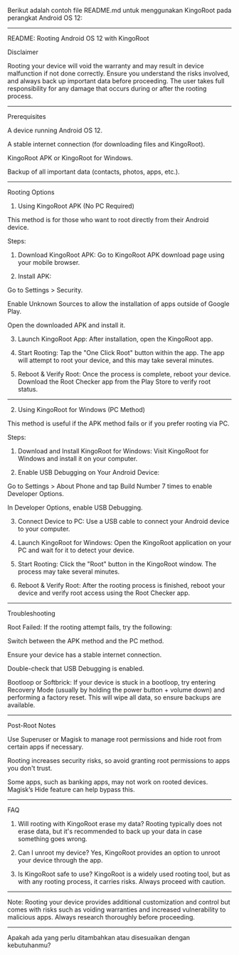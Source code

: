 Berikut adalah contoh file README.md untuk menggunakan KingoRoot pada perangkat Android OS 12:


---

README: Rooting Android OS 12 with KingoRoot

Disclaimer

Rooting your device will void the warranty and may result in device malfunction if not done correctly. Ensure you understand the risks involved, and always back up important data before proceeding. The user takes full responsibility for any damage that occurs during or after the rooting process.


---

Prerequisites

A device running Android OS 12.

A stable internet connection (for downloading files and KingoRoot).

KingoRoot APK or KingoRoot for Windows.

Backup of all important data (contacts, photos, apps, etc.).



---

Rooting Options

1. Using KingoRoot APK (No PC Required)

This method is for those who want to root directly from their Android device.

Steps:

1. Download KingoRoot APK:
Go to KingoRoot APK download page using your mobile browser.


2. Install APK:

Go to Settings > Security.

Enable Unknown Sources to allow the installation of apps outside of Google Play.

Open the downloaded APK and install it.



3. Launch KingoRoot App:
After installation, open the KingoRoot app.


4. Start Rooting:
Tap the "One Click Root" button within the app.
The app will attempt to root your device, and this may take several minutes.


5. Reboot & Verify Root:
Once the process is complete, reboot your device.
Download the Root Checker app from the Play Store to verify root status.




---

2. Using KingoRoot for Windows (PC Method)

This method is useful if the APK method fails or if you prefer rooting via PC.

Steps:

1. Download and Install KingoRoot for Windows:
Visit KingoRoot for Windows and install it on your computer.


2. Enable USB Debugging on Your Android Device:

Go to Settings > About Phone and tap Build Number 7 times to enable Developer Options.

In Developer Options, enable USB Debugging.



3. Connect Device to PC:
Use a USB cable to connect your Android device to your computer.


4. Launch KingoRoot for Windows:
Open the KingoRoot application on your PC and wait for it to detect your device.


5. Start Rooting:
Click the "Root" button in the KingoRoot window. The process may take several minutes.


6. Reboot & Verify Root:
After the rooting process is finished, reboot your device and verify root access using the Root Checker app.




---

Troubleshooting

Root Failed: If the rooting attempt fails, try the following:

Switch between the APK method and the PC method.

Ensure your device has a stable internet connection.

Double-check that USB Debugging is enabled.


Bootloop or Softbrick: If your device is stuck in a bootloop, try entering Recovery Mode (usually by holding the power button + volume down) and performing a factory reset. This will wipe all data, so ensure backups are available.



---

Post-Root Notes

Use Superuser or Magisk to manage root permissions and hide root from certain apps if necessary.

Rooting increases security risks, so avoid granting root permissions to apps you don't trust.

Some apps, such as banking apps, may not work on rooted devices. Magisk’s Hide feature can help bypass this.



---

FAQ

1. Will rooting with KingoRoot erase my data?
Rooting typically does not erase data, but it's recommended to back up your data in case something goes wrong.


2. Can I unroot my device?
Yes, KingoRoot provides an option to unroot your device through the app.


3. Is KingoRoot safe to use?
KingoRoot is a widely used rooting tool, but as with any rooting process, it carries risks. Always proceed with caution.




---

Note: Rooting your device provides additional customization and control but comes with risks such as voiding warranties and increased vulnerability to malicious apps. Always research thoroughly before proceeding.


---

Apakah ada yang perlu ditambahkan atau disesuaikan dengan kebutuhanmu?

